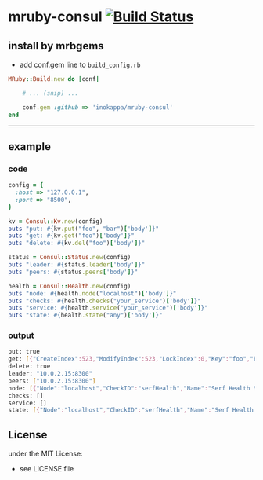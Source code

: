 # mruby-consul   [![Build Status](https://travis-ci.org/inokappa/mruby-consul.png?branch=master)](https://travis-ci.org/inokappa/mruby-consul)
## install by mrbgems

- add conf.gem line to `build_config.rb`

```ruby
MRuby::Build.new do |conf|

    # ... (snip) ...

    conf.gem :github => 'inokappa/mruby-consul'
end
```

***

## example

### code

```ruby
config = {
  :host => "127.0.0.1",
  :port => "8500",
}

kv = Consul::Kv.new(config)
puts "put: #{kv.put("foo", "bar")['body']}"
puts "get: #{kv.get("foo")['body']}"
puts "delete: #{kv.del("foo")['body']}"

status = Consul::Status.new(config)
puts "leader: #{status.leader['body']}"
puts "peers: #{status.peers['body']}"

health = Consul::Health.new(config)
puts "node: #{health.node("localhost")['body']}"
puts "checks: #{health.checks("your_service")['body']}"
puts "service: #{health.service("your_service")['body']}"
puts "state: #{health.state("any")['body']}"
```

### output

```sh
put: true
get: [{"CreateIndex":523,"ModifyIndex":523,"LockIndex":0,"Key":"foo","Flags":0,"Value":"YmFy"}]
delete: true
leader: "10.0.2.15:8300"
peers: ["10.0.2.15:8300"]
node: [{"Node":"localhost","CheckID":"serfHealth","Name":"Serf Health Status","Status":"passing","Notes":"","Output":"Agent alive and reachable","ServiceID":"","ServiceName":""}]
checks: []
service: []
state: [{"Node":"localhost","CheckID":"serfHealth","Name":"Serf Health Status","Status":"passing","Notes":"","Output":"Agent alive and reachable","ServiceID":"","ServiceName":""}]
```

## License
under the MIT License:
- see LICENSE file
